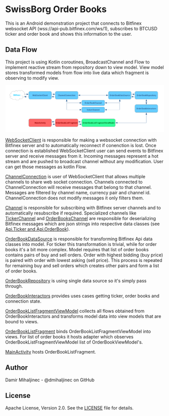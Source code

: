 SwissBorg Order Books
=====================
This is an Android demonstration project that connects to Bitfinex websocket API (wss://api-pub.bitfinex.com/ws/1), subscribes to BTCUSD ticker and order book and shows this information to the user.

Data Flow
---------
This project is using Kotlin coroutines, BroadcastChannel and Flow to implement reactive stream from repository down to view model. View model stores transformed models from flow into live data which fragment is observing to modify view.

![alt text](https://github.com/dmihaljinec/SwissBorg-order-book/blob/master/SwissBorg-order-book-data-flow.png?raw=true)

[WebSocketClient][1] is responsible for making a websocket connection with Bitfinex server and to automatically reconnect if conenction is lost. Once connection is established WebSocketClient user can send events to Bitfinex server and receive messages from it. Incoming messages represent a hot stream and are pushed to broadcast channel without any modification. User can get those messages as kotlin Flow.

[ChannelConnection][2] is user of WebSocketClient that allows multiple channels to share web socket connection. Channels connected to ChannelConnection will receive messages that belong to that channel. Messages are filtered by channel name, currency pair and channel id. ChannelConnection does not modify messages it only filters them.

[Channel][3] is responsible for subscribing with Bitfinex server channels and to automatically resubscribe if required. Specialized channels like [TickerChannel][4] and [OrderBooksChannel][5] are responsible for deserializing Bitfinex messages which are json strings into respective data classes (see [Api.Ticker and Api.OrderBook][6]).

[OrderBookDataSource][7] is responsible for transforming Bitfinex Api data classes into model. For ticker this transformation is trivial, while for order books it's a bit more complex. Model requires that list of order books contains pairs of buy and sell orders. Order with highest bidding (buy price) is paired with order with lowest asking (sell price). This process is repeated for remaining buy and sell orders which creates other pairs and form a list of order books.

[OrderBookRepository][8] is using single data source so it's simply pass through.

[OrderBookInteractors][9] provides uses cases getting ticker, order books and connection state.

[OrderBookListFragmentViewModel][10] collects all flows obtained from OrderBookInteractors and transforms model data into view models that are bound to views.

[OrderBookListFragment][11] binds OrderBookListFragmentViewModel into views. For list of order books it hosts adapter which observes OrderBookListFragmentViewModel list of OrderBookViewModel's.

[MainActivity][12] hosts OrderBookListFragment.

Author
------
Damir Mihaljinec - @dmihaljinec on GitHub

License
-------
Apache License, Version 2.0. See the [LICENSE][13] file for details.

[1]: https://github.com/dmihaljinec/SwissBorg-order-book/blob/master/app/src/main/java/com/swissborg/orderbook/android/ws/WebSocketClient.kt
[2]: https://github.com/dmihaljinec/SwissBorg-order-book/blob/master/app/src/main/java/com/swissborg/orderbook/android/bitfinex/ChannelConnection.kt
[3]: https://github.com/dmihaljinec/SwissBorg-order-booki/blob/master/app/src/main/java/com/swissborg/orderbook/android/bitfinex/Channel.kt
[4]: https://github.com/dmihaljinec/SwissBorg-order-book/blob/master/app/src/main/java/com/swissborg/orderbook/android/bitfinex/TickerChannel.kt
[5]: https://github.com/dmihaljinec/SwissBorg-order-book/blob/master/app/src/main/java/com/swissborg/orderbook/android/bitfinex/OrderBooksChannel.kt
[6]: https://github.com/dmihaljinec/SwissBorg-order-book/blob/master/app/src/main/java/com/swissborg/orderbook/android/bitfinex/Api.kt
[7]: https://github.com/dmihaljinec/SwissBorg-order-book/blob/master/app/src/main/java/com/swissborg/orderbook/android/bitfinex/OrderBookDataSourceImpl.kt
[8]: https://github.com/dmihaljinec/SwissBorg-order-book/blob/master/app/src/main/java/com/swissborg/orderbook/repository/OrderBookRepository.kt
[9]: https://github.com/dmihaljinec/SwissBorg-order-book/blob/master/app/src/main/java/com/swissborg/orderbook/interactor/OrderBookInteractors.kt
[10]: https://github.com/dmihaljinec/SwissBorg-order-book/blob/master/app/src/main/java/com/swissborg/orderbook/android/ui/OrderBookListFragmentViewModel.kt
[11]: https://github.com/dmihaljinec/SwissBorg-order-book/blob/master/app/src/main/java/com/swissborg/orderbook/android/ui/OrderBookListFragment.kt
[12]: https://github.com/dmihaljinec/SwissBorg-order-book/blob/master/app/src/main/java/com/swissborg/orderbook/android/ui/MainActivity.kt
[13]: https://github.com/dmihaljinec/SwissBorg-order-book/blob/master/LICENSE
